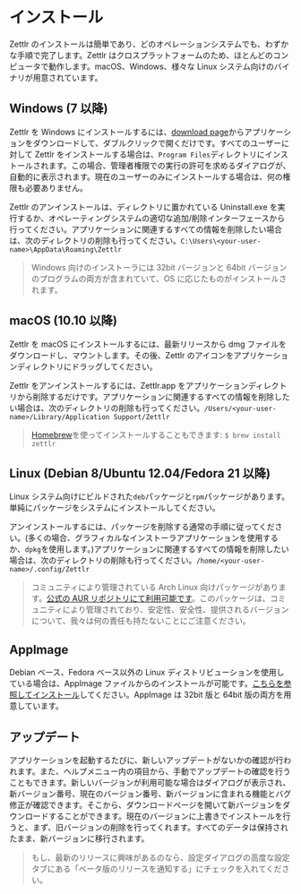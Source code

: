 # インストール

Zettlr のインストールは簡単であり、どのオペレーションシステムでも、わずかな手順で完了します。Zettlr はクロスプラットフォームのため、ほとんどのコンピュータで動作します。macOS、Windows、様々な Linux システム向けのバイナリが用意されています。

## Windows (7 以降)

Zettlr を Windows にインストールするには、[download page](https://www.zettlr.com/download)からアプリケーションをダウンロードして、ダブルクリックで開くだけです。すべてのユーザーに対して Zettlr をインストールする場合は、`Program Files`ディレクトリにインストールされます。この場合、管理者権限での実行の許可を求めるダイアログが、自動的に表示されます。現在のユーザーのみにインストールする場合は、何の権限も必要ありません。

Zettlr のアンインストールは、ディレクトリに置かれている Uninstall.exe を実行するか、オペレーティングシステムの適切な追加/削除インターフェースから行ってください。アプリケーションに関連するすべての情報を削除したい場合は、次のディレクトリの削除も行ってください。`C:\Users\<your-user-name>\AppData\Roaming\Zettlr`

> Windows 向けのインストーラには 32bit バージョンと 64bit バージョンのプログラムの両方が含まれていて、OS に応じたものがインストールされます。

## macOS (10.10 以降)

Zettlr を macOS にインストールするには、最新リリースから dmg ファイルをダウンロードし、マウントします。その後、Zettlr のアイコンをアプリケーションディレクトリにドラッグしてください。

Zettlr をアンインストールするには、Zettlr.app をアプリケーションディレクトリから削除するだけです。アプリケーションに関連するすべての情報を削除したい場合は、次のディレクトリの削除も行ってください。`/Users/<your-user-name>/Library/Application Support/Zettlr`

> [Homebrew](https://formulae.brew.sh/cask/zettlr)を使ってインストールすることもできます: `$ brew install zettlr`

## Linux (Debian 8/Ubuntu 12.04/Fedora 21 以降)

Linux システム向けにビルドされた`deb`パッケージと`rpm`パッケージがあります。単純にパッケージをシステムにインストールしてください。

アンインストールするには、パッケージを削除する通常の手順に従ってください。(多くの場合、グラフィカルなインストーラアプリケーションを使用するか、`dpkg`を使用します。)アプリケーションに関連するすべての情報を削除したい場合は、次のディレクトリの削除も行ってください。`/home/<your-user-name>/.config/Zettlr`

> コミュニティにより管理されている Arch Linux 向けパッケージがあります。[公式の AUR リポジトリにて利用可能です](https://aur.archlinux.org/packages/zettlr-bin/)。このパッケージは、コミュニティにより管理されており、安定性、安全性、提供されるバージョンについて、我々は何の責任も持たないことにご注意ください。

## AppImage

Debian ベース、Fedora ベース以外の Linux ディストリビューションを使用している場合は、AppImage ファイルからのインストールが可能です。[こちらを参照してインストール](https://appimage.org/)してください。AppImage は 32bit 版と 64bit 版の両方を用意しています。

## アップデート

アプリケーションを起動するたびに、新しいアップデートがないかの確認が行われます。また、ヘルプメニュー内の項目から、手動でアップデートの確認を行うこともできます。新しいバージョンが利用可能な場合はダイアログが表示され、新バージョン番号、現在のバージョン番号、新バージョンに含まれる機能とバグ修正が確認できます。そこから、ダウンロードページを開いて新バージョンをダウンロードすることができます。現在のバージョンに上書きでインストールを行うと、まず、旧バージョンの削除を行ってくれます。すべてのデータは保持されたまま、新バージョンに移行されます。

> もし、最新のリリースに興味があるのなら、設定ダイアログの高度な設定タブにある「ベータ版のリリースを通知する」にチェックを入れてください。
